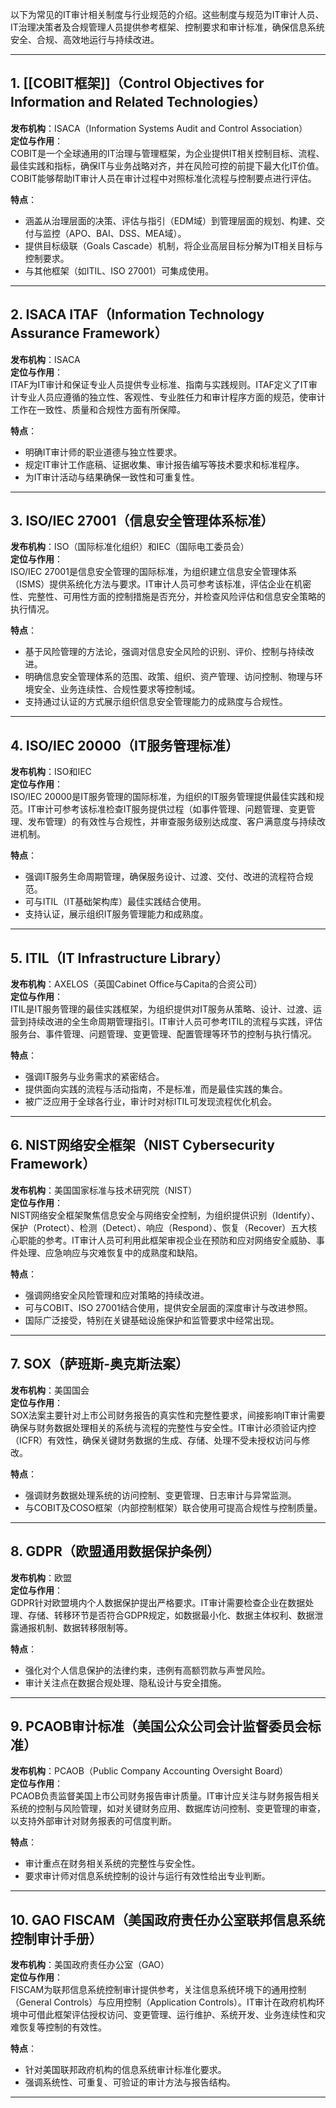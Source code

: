 以下为常见的IT审计相关制度与行业规范的介绍。这些制度与规范为IT审计人员、IT治理决策者及合规管理人员提供参考框架、控制要求和审计标准，确保信息系统安全、合规、高效地运行与持续改进。

---

## 1. [[COBIT框架]]（Control Objectives for Information and Related Technologies）

**发布机构**：ISACA（Information Systems Audit and Control Association）  
**定位与作用**：  
COBIT是一个全球通用的IT治理与管理框架，为企业提供IT相关控制目标、流程、最佳实践和指标，确保IT与业务战略对齐，并在风险可控的前提下最大化IT价值。COBIT能够帮助IT审计人员在审计过程中对照标准化流程与控制要点进行评估。

**特点**：

- 涵盖从治理层面的决策、评估与指引（EDM域）到管理层面的规划、构建、交付与监控（APO、BAI、DSS、MEA域）。
- 提供目标级联（Goals Cascade）机制，将企业高层目标分解为IT相关目标与控制要求。
- 与其他框架（如ITIL、ISO 27001）可集成使用。

---

## 2. ISACA ITAF（Information Technology Assurance Framework）

**发布机构**：ISACA  
**定位与作用**：  
ITAF为IT审计和保证专业人员提供专业标准、指南与实践规则。ITAF定义了IT审计专业人员应遵循的独立性、客观性、专业胜任力和审计程序方面的规范，使审计工作在一致性、质量和合规性方面有所保障。

**特点**：

- 明确IT审计师的职业道德与独立性要求。
- 规定IT审计工作底稿、证据收集、审计报告编写等技术要求和标准程序。
- 为IT审计活动与结果确保一致性和可重复性。

---

## 3. ISO/IEC 27001（信息安全管理体系标准）

**发布机构**：ISO（国际标准化组织）和IEC（国际电工委员会）  
**定位与作用**：  
ISO/IEC 27001是信息安全管理的国际标准，为组织建立信息安全管理体系（ISMS）提供系统化方法与要求。IT审计人员可参考该标准，评估企业在机密性、完整性、可用性方面的控制措施是否充分，并检查风险评估和信息安全策略的执行情况。

**特点**：

- 基于风险管理的方法论，强调对信息安全风险的识别、评价、控制与持续改进。
- 明确信息安全管理体系的范围、政策、组织、资产管理、访问控制、物理与环境安全、业务连续性、合规性要求等控制域。
- 支持通过认证的方式展示组织信息安全管理能力的成熟度与合规性。

---

## 4. ISO/IEC 20000（IT服务管理标准）

**发布机构**：ISO和IEC  
**定位与作用**：  
ISO/IEC 20000是IT服务管理的国际标准，为组织的IT服务管理提供最佳实践和规范。IT审计可参考该标准检查IT服务提供过程（如事件管理、问题管理、变更管理、发布管理）的有效性与合规性，并审查服务级别达成度、客户满意度与持续改进机制。

**特点**：

- 强调IT服务生命周期管理，确保服务设计、过渡、交付、改进的流程符合规范。
- 可与ITIL（IT基础架构库）最佳实践结合使用。
- 支持认证，展示组织IT服务管理能力和成熟度。

---

## 5. ITIL（IT Infrastructure Library）

**发布机构**：AXELOS（英国Cabinet Office与Capita的合资公司）  
**定位与作用**：  
ITIL是IT服务管理的最佳实践框架，为组织提供对IT服务从策略、设计、过渡、运营到持续改进的全生命周期管理指引。IT审计人员可参考ITIL的流程与实践，评估服务台、事件管理、问题管理、变更管理、配置管理等环节的控制与执行情况。

**特点**：

- 强调IT服务与业务需求的紧密结合。
- 提供面向实践的流程与活动指南，不是标准，而是最佳实践的集合。
- 被广泛应用于全球各行业，审计时对标ITIL可发现流程优化机会。

---

## 6. NIST网络安全框架（NIST Cybersecurity Framework）

**发布机构**：美国国家标准与技术研究院（NIST）  
**定位与作用**：  
NIST网络安全框架聚焦信息安全与网络安全控制，为组织提供识别（Identify）、保护（Protect）、检测（Detect）、响应（Respond）、恢复（Recover）五大核心职能的参考。IT审计人员可利用此框架审视企业在预防和应对网络安全威胁、事件处理、应急响应与灾难恢复中的成熟度和缺陷。

**特点**：

- 强调网络安全风险管理和应对策略的持续改进。
- 可与COBIT、ISO 27001结合使用，提供安全层面的深度审计与改进参照。
- 国际广泛接受，特别在关键基础设施保护和监管要求中经常出现。

---

## 7. SOX（萨班斯-奥克斯法案）

**发布机构**：美国国会  
**定位与作用**：  
SOX法案主要针对上市公司财务报告的真实性和完整性要求，间接影响IT审计需要确保与财务数据处理相关的系统与流程的完整性与安全性。IT审计必须验证内控（ICFR）有效性，确保关键财务数据的生成、存储、处理不受未授权访问与修改。

**特点**：

- 强调财务数据处理系统的访问控制、变更管理、日志审计与异常监测。
- 与COBIT及COSO框架（内部控制框架）联合使用可提高合规性与控制质量。

---

## 8. GDPR（欧盟通用数据保护条例）

**发布机构**：欧盟  
**定位与作用**：  
GDPR针对欧盟境内个人数据保护提出严格要求。IT审计需要检查企业在数据处理、存储、转移环节是否符合GDPR规定，如数据最小化、数据主体权利、数据泄露通报机制、数据转移限制等。

**特点**：

- 强化对个人信息保护的法律约束，违例有高额罚款与声誉风险。
- 审计关注点在数据合规处理、隐私设计与安全措施。

---

## 9. PCAOB审计标准（美国公众公司会计监督委员会标准）

**发布机构**：PCAOB（Public Company Accounting Oversight Board）  
**定位与作用**：  
PCAOB负责监督美国上市公司财务报告审计质量。IT审计应关注与财务报告相关系统的控制与风险管理，如对关键财务应用、数据库访问控制、变更管理的审查，以支持外部审计对财务报表的可信度判断。

**特点**：

- 审计重点在财务相关系统的完整性与安全性。
- 要求审计师对信息系统控制的设计与运行有效性给出专业判断。

---

## 10. GAO FISCAM（美国政府责任办公室联邦信息系统控制审计手册）

**发布机构**：美国政府责任办公室（GAO）  
**定位与作用**：  
FISCAM为联邦信息系统控制审计提供参考，关注信息系统环境下的通用控制（General Controls）与应用控制（Application Controls）。IT审计在政府机构环境中可借此框架评估授权访问、变更管理、运行维护、系统开发、业务连续性和灾难恢复等控制的有效性。

**特点**：

- 针对美国联邦政府机构的信息系统审计标准化要求。
- 强调系统性、可重复、可验证的审计方法与报告结构。

---
